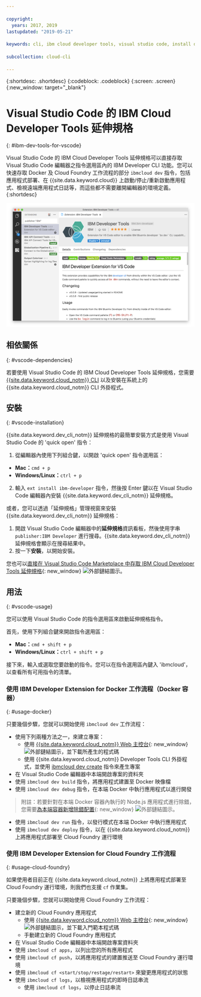 ```yaml
---

copyright:
  years: 2017, 2019
lastupdated: "2019-05-21"

keywords: cli, ibm cloud developer tools, visual studio code, install developer tools, developer extension, vscode cli, vscode plugin, cloud foundry vscode

subcollection: cloud-cli

---
```


{:shortdesc: .shortdesc}
{:codeblock: .codeblock}
{:screen: .screen}
{:new_window: target="_blank"}

# Visual Studio Code 的 IBM Cloud Developer Tools 延伸規格
{: #ibm-dev-tools-for-vscode}

Visual Studio Code 的 IBM Cloud Developer Tools 延伸規格可以直接存取 Visual Studio Code 編輯器之指令選用區內的 IBM Developer CLI 功能。您可以快速存取 Docker 及 Cloud Foundry 工作流程的部分 `ibmcloud dev` 指令，包括應用程式部署、在 {{site.data.keyword.cloud}} 上啟動/停止/重新啟動應用程式、檢視遠端應用程式日誌等，而這些都不需要離開編輯器的環境定義。
{:shortdesc}

![IBM Developer Tools 延伸規格下載畫面的畫面擷取。](vscode.png "Visual Studio Code 內的延伸規格下載畫面")

## 相依關係
{: #vscode-dependencies}

若要使用 Visual Studio Code 的 IBM Cloud Developer Tools 延伸規格，您需要 [{{site.data.keyword.cloud_notm}} CLI](/docs/cli?topic=cloud-cli-ibmcloud-cli#ibmcloud-cli) 以及安裝在系統上的 {{site.data.keyword.cloud_notm}} CLI 外掛程式。

## 安裝
{: #vscode-installation}

{{site.data.keyword.dev_cli_notm}} 延伸規格的最簡單安裝方式是使用 Visual Studio Code 的 'quick open' 指令：

1. 從編輯器內使用下列組合鍵，以開啟 'quick open' 指令選用區：

  * **Mac：**`cmd + p`
  * **Windows/Linux：**`ctrl + p`

2. 輸入 `ext install ibm-developer` 指令，然後按 Enter 鍵以在 Visual Studio Code 編輯器內安裝 {{site.data.keyword.dev_cli_notm}} 延伸規格。

或者，您可以透過「延伸規格」管理視窗來安裝 {{site.data.keyword.dev_cli_notm}} 延伸規格：

1. 開啟 Visual Studio Code 編輯器中的**延伸規格**資訊看板，然後使用字串 `publisher:IBM Developer` 進行搜尋。{{site.data.keyword.dev_cli_notm}} 延伸規格會顯示在搜尋結果中。  
2. 按一下**安裝**，以開始安裝。

您也可以[直接在 Visual Studio Code Marketplace 中存取 IBM Cloud Developer Tools 延伸規格](https://marketplace.visualstudio.com/items?itemName=IBM.ibm-developer){: new_window} ![外部鏈結圖示](../../icons/launch-glyph.svg "外部鏈結圖示")。

## 用法
{: #vscode-usage}

您可以使用 Visual Studio Code 的指令選用區來啟動延伸規格指令。

首先，使用下列組合鍵來開啟指令選用區：

* **Mac：**`cmd + shift + p`
* **Windows/Linux：**`ctrl + shift + p`

接下來，輸入或選取您要啟動的指令。您可以在指令選用區內鍵入 'ibmcloud'，以查看所有可用指令的清單。

### 使用 IBM Developer Extension for Docker 工作流程（Docker 容器）
{: #usage-docker}

只要幾個步驟，您就可以開始使用 `ibmcloud dev` 工作流程：
* 使用下列兩種方法之一，來建立專案：
  * 使用 [{{site.data.keyword.cloud_notm}} Web 主控台](https://{DomainName}/developer/appservice/starter-kits){: new_window} ![外部鏈結圖示](../../icons/launch-glyph.svg "外部鏈結圖示")，並下載所產生的程式碼
  * 使用 {{site.data.keyword.cloud_notm}} Developer Tools CLI 外掛程式，並使用 [ibmcloud dev create](/docs/cli/idt?topic=cloud-cli-idt-cli#create) 指令來產生專案
* 在 Visual Studio Code 編輯器中本端開啟專案的資料夾
* 使用 `ibmcloud dev build` 指令，將應用程式建置至 Docker 映像檔
* 使用 `ibmcloud dev debug` 指令，在本端 Docker 中執行應用程式以進行開發
> 附註：若要針對在本端 Docker 容器內執行的 Node.js 應用程式進行除錯，您需要[為本端容器新增除錯配置](https://github.com/IBM-Cloud/ibm-developer-extension-vscode#debugging-nodejs-apps-within-the-local-docker-container){: new_window} ![外部鏈結圖示](../../icons/launch-glyph.svg "外部鏈結圖示")。
* 使用 `ibmcloud dev run` 指令，以發行模式在本端 Docker 中執行應用程式
* 使用 `ibmcloud dev deploy` 指令，以在 {{site.data.keyword.cloud_notm}} 上將應用程式部署至 Cloud Foundry 運行環境

### 使用 IBM Developer Extension for Cloud Foundry 工作流程
{: #usage-cloud-foundry}

如果使用者目前正在 {{site.data.keyword.cloud_notm}} 上將應用程式部署至 Cloud Foundry 運行環境，則我們也支援 `cf` 作業集。

只要幾個步驟，您就可以開始使用 Cloud Foundry 工作流程：
* 建立新的 Cloud Foundry 應用程式
  * 使用 [{{site.data.keyword.cloud_notm}} Web 主控台](https://{DomainName}/developer/appservice/starter-kits){: new_window} ![外部鏈結圖示](../../icons/launch-glyph.svg "外部鏈結圖示")，並下載入門範本程式碼
  * 手動建立新的 Cloud Foundry 應用程式
* 在 Visual Studio Code 編輯器中本端開啟專案資料夾
* 使用 `ibmcloud cf apps`，以列出您的所有應用程式
* 使用 `ibmcloud cf push`，以將應用程式的建置推送至 Cloud Foundry 運行環境
* 使用 `ibmcloud cf <start/stop/restage/restart>` 來變更應用程式的狀態
* 使用 `ibmcloud cf logs`，以檢視應用程式的即時日誌串流
  * 使用 `ibmcloud cf logs`，以停止日誌串流
